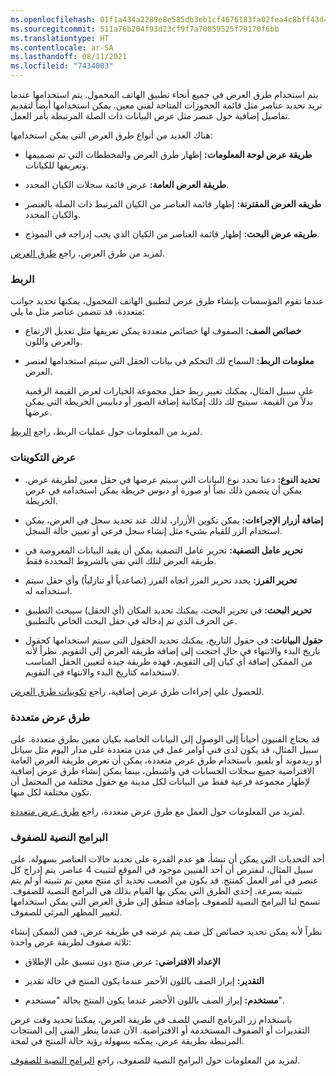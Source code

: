```yaml
---
ms.openlocfilehash: 01f1a434a2289e8e585db3eb1cf4676183fa02fea4c8bff43d49c9b387e05470
ms.sourcegitcommit: 511a76b204f93d23cf9f7a70059525f79170f6bb
ms.translationtype: HT
ms.contentlocale: ar-SA
ms.lasthandoff: 08/11/2021
ms.locfileid: "7434003"
---
```

يتم استخدام طرق العرض في جميع أنحاء تطبيق الهاتف المحمول. يتم استخدامها عندما تريد تحديد عناصر مثل قائمة الحجوزات المتاحة لفني معين. يمكن استخدامها أيضاً لتقديم تفاصيل إضافية حول عنصر مثل عرض البيانات ذات الصلة المرتبطة بأمر العمل.

هناك العديد من أنواع طرق العرض التي يمكن استخدامها:

-   **طريقة عرض لوحة المعلومات:** إظهار طرق العرض والمخططات التي تم تصميمها وتعريفها للكيانات.

-   **طريقة العرض العامة:** عرض قائمة سجلات الكيان المحدد.

-   **طريقه العرض المقترنة:** إظهار قائمة العناصر من الكيان المرتبط ذات الصلة بالعنصر والكيان المحدد.

-   **طريقه عرض البحث:** إظهار قائمة العناصر من الكيان الذي يجب إدراجه في النموذج.

لمزيد من طرق العرض، راجع [طرق العرض](https://www.resco.net/woodford-user-guide/#__RefHeading__5821_1627906509).

### <a name="binding"></a>الربط

عندما تقوم المؤسسات بإنشاء طرق عرض لتطبيق الهاتف المحمول، يمكنها تحديد جوانب متعددة. قد تتضمن عناصر مثل ما يلي:

-   **خصائص الصف:** الصفوف لها خصائص متعددة يمكن تعريفها مثل تعديل الارتفاع والعرض واللون.

-   **معلومات الربط:** السماح لك التحكم في بيانات الحقل التي سيتم استخدامها لعنصر العرض.

    على سبيل المثال، يمكنك تغيير ربط حقل مجموعة الخيارات لعرض القيمة الرقمية بدلاً من القيمة. سيتيح لك ذلك إمكانية إضافة الصور أو دبابيس الخريطة التي يمكن عرضها.

 لمزيد من المعلومات حول عمليات الربط، راجع [الربط](https://www.resco.net/woodford-user-guide/#__RefHeading__5825_1627906509).

### <a name="view-configurations"></a>عرض التكوينات

-   **تحديد النوع:** دعنا نحدد نوع البيانات التي سيتم عرضها في حقل معين لطريقة عرض. يمكن أن يتضمن ذلك نصاً أو صورة أو دبوس خريطة يمكن استخدامه في عرض الخريطة.

-   **إضافة أزرار الإجراءات:** يمكن تكوين الأزرار، لذلك عند تحديد سجل في العرض، يمكن استخدام الزر للقيام بشيء مثل إنشاء سجل فرعي أو تعيين حالة السجل.

-   **تحرير عامل التصفية:** تحرير عامل التصفية يمكن أن يقيد البيانات المعروضة في طريقة العرض لتلك التي تفي بالشروط المحددة فقط.

-   **تحرير الفرز:** يحدد تحرير الفرز اتجاه الفرز (تصاعدياً أو تنازلياً) وأي حقل سيتم استخدامه له.

-   **تحرير البحث:** في تحرير البحث، يمكنك تحديد المكان (أي الحقل) سيبحث التطبيق عن الحرف الذي تم إدخاله في حقل البحث الخاص بالتطبيق.

-   **حقول البيانات:** في حقول التاريخ، يمكنك تحديد الحقول التي سيتم استخدامها كحقول تاريخ البدء والانتهاء في حال احتجت إلى إضافة طريقة العرض إلى التقويم. نظراً لأنه من الممكن إضافة أي كيان إلى التقويم، فهذه طريقة جيدة لتعيين الحقل المناسب لاستخدامه كتاريخ البدء والانتهاء في التقويم.

للحصول علي إجراءات طرق عرض إضافية، راجع [تكوينات طرق العرض](https://www.resco.net/woodford-user-guide/#__RefHeading__5829_16279065090).

### <a name="multiple-views"></a>طرق عرض متعددة

قد يحتاج الفنيون أحياناً إلى الوصول إلى البيانات الخاصة بكيان معين بطرق متعددة. على سبيل المثال، قد يكون لدى فني أوامر عمل في مدن متعددة على مدار اليوم مثل سياتل أو ريدموند أو بلفيو. باستخدام طرق عرض متعددة، يمكن أن تعرض طريقة العرض العامة الافتراضية جميع سجلات الحسابات في واشنطن، بينما يمكن إنشاء طرق عرض إضافية لإظهار مجموعة فرعية فقط من البيانات لكل مدينة مع حقول مختلفة من المحتمل أن تكون مختلفة لكل منها.

لمزيد من المعلومات حول العمل مع طرق عرض متعددة، راجع [طرق عرض متعددة](https://www.resco.net/woodford-user-guide/#__RefHeading__5831_1627906509).

### <a name="row-scripts"></a>البرامج النصية للصفوف

أحد التحديات التي يمكن أن تنشأ، هو عدم القدرة على تحديد حالات العناصر بسهولة. على سبيل المثال، لنفترض أن أحد الفنيين موجود في الموقع لتثبيت 4 عناصر. يتم إدراج كل عنصر في أمر العمل كمنتج. قد يكون من الصعب تحديد أي منتج معين تم تثبيته أو لم يتم تثبيته بسرعة. إحدى الطرق التي يمكن بها القيام بذلك هي البرامج النصية للصفوف.
تسمح لنا البرامج النصية للصفوف بإضافة منطق إلى طرق العرض التي يمكن استخدامها لتغيير المظهر المرئي للصفوف.

نظراً لأنه يمكن تحديد خصائص كل صف يتم عرضه في طريقة عرض، فمن الممكن إنشاء ثلاثة صفوف لطريقة عرض واحدة:

-   **الإعداد الافتراضي:** عرض منتج دون تنسيق على الإطلاق

-   **التقدير:** إبراز الصف باللون الأحمر عندما يكون المنتج في حالة تقدير

-   **مستخدم:** إبراز الصف باللون الأخضر عندما يكون المنتج بحالة "مستخدم".

باستخدام زر البرنامج النصي للصف في طريقة العرض، يمكننا تحديد وقت عرض التقديرات أو الصفوف المستخدمة أو الافتراضية. الآن عندما ينظر الفني إلى المنتجات المرتبطة بطريقة عرض، يمكنه بسهولة رؤية حالة المنتج في لمحة.

لمزيد من المعلومات حول البرامج النصية للصفوف، راجع [البرامج النصية للصفوف](https://www.resco.net/woodford-user-guide/#_Toc483815916).
